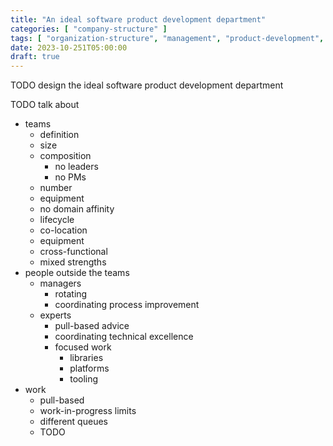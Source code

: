 ```yaml
---
title: "An ideal software product development department"
categories: [ "company-structure" ]
tags: [ "organization-structure", "management", "product-development", "startups", "teams" ]
date: 2023-10-251T05:00:00
draft: true
---
```


TODO design the ideal software product development department

TODO talk about

- teams
    - definition
    - size
    - composition
      - no leaders
      - no PMs
    - number
    - equipment
    - no domain affinity
    - lifecycle
    - co-location
    - equipment
    - cross-functional
    - mixed strengths
- people outside the teams
  - managers
    - rotating
    - coordinating process improvement
  - experts
    - pull-based advice
    - coordinating technical excellence
    - focused work
      - libraries
      - platforms
      - tooling
- work
  - pull-based
  - work-in-progress limits
  - different queues
  - TODO